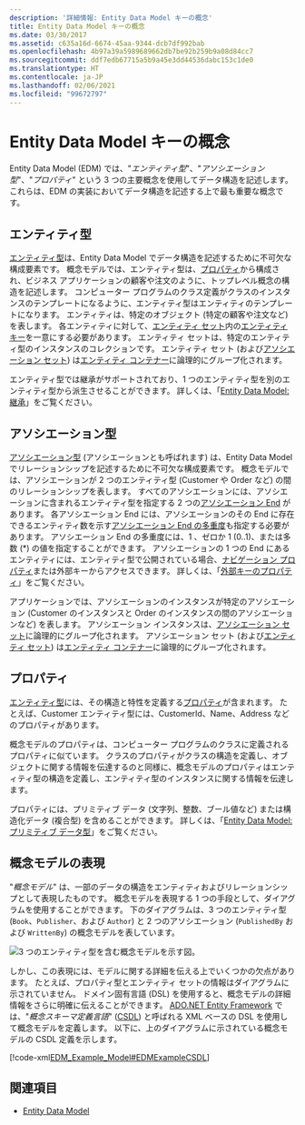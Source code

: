 ```yaml
---
description: '詳細情報: Entity Data Model キーの概念'
title: Entity Data Model キーの概念
ms.date: 03/30/2017
ms.assetid: c635a16d-6674-45aa-9344-dcb7df992bab
ms.openlocfilehash: 4b97a39a5989689662db7be92b259b9a08d84cc7
ms.sourcegitcommit: ddf7edb67715a5b9a45e3dd44536dabc153c1de0
ms.translationtype: HT
ms.contentlocale: ja-JP
ms.lasthandoff: 02/06/2021
ms.locfileid: "99672797"
---
```

# <a name="entity-data-model-key-concepts"></a>Entity Data Model キーの概念

Entity Data Model (EDM) では、"*エンティティ型*"、"*アソシエーション型*"、"*プロパティ*" という 3 つの主要概念を使用してデータ構造を記述します。 これらは、EDM の実装においてデータ構造を記述する上で最も重要な概念です。  
  
## <a name="entity-type"></a>エンティティ型  

 [エンティティ型](entity-type.md)は、Entity Data Model でデータ構造を記述するために不可欠な構成要素です。 概念モデルでは、エンティティ型は、[プロパティ](property.md)から構成され、ビジネス アプリケーションの顧客や注文のように、トップレベル概念の構造を記述します。 コンピューター プログラムのクラス定義がクラスのインスタンスのテンプレートになるように、エンティティ型はエンティティのテンプレートになります。 エンティティは、特定のオブジェクト (特定の顧客や注文など) を表します。 各エンティティに対して、[エンティティ セット](entity-set.md)内の[エンティティ キー](entity-key.md)を一意にする必要があります。  エンティティ セットは、特定のエンティティ型のインスタンスのコレクションです。 エンティティ セット (および[アソシエーション セット](association-set.md)) は[エンティティ コンテナー](entity-container.md)に論理的にグループ化されます。  
  
 エンティティ型では継承がサポートされており、1 つのエンティティ型を別のエンティティ型から派生させることができます。 詳しくは、「[Entity Data Model: 継承](entity-data-model-inheritance.md)」をご覧ください。  
  
## <a name="association-type"></a>アソシエーション型  

 [アソシエーション型](association-type.md) (アソシエーションとも呼ばれます) は、Entity Data Model でリレーションシップを記述するために不可欠な構成要素です。 概念モデルでは、アソシエーションが 2 つのエンティティ型 (Customer や Order など) の間のリレーションシップを表します。 すべてのアソシエーションには、アソシエーションに含まれるエンティティ型を指定する 2 つの[アソシエーション End](association-end.md) があります。 各アソシエーション End には、アソシエーションのその End に存在できるエンティティ数を示す[アソシエーション End の多重度](association-end-multiplicity.md)も指定する必要があります。 アソシエーション End の多重度には、1 、ゼロか 1 (0..1)、または多数 (\*) の値を指定することができます。 アソシエーションの 1 つの End にあるエンティティには、エンティティ型で公開されている場合、[ナビゲーション プロパティ](navigation-property.md)または外部キーからアクセスできます。 詳しくは、「[外部キーのプロパティ](foreign-key-property.md)」をご覧ください。  
  
 アプリケーションでは、アソシエーションのインスタンスが特定のアソシエーション (Customer のインスタンスと Order のインスタンスの間のアソシエーションなど) を表します。 アソシエーション インスタンスは、[アソシエーション セット](association-set.md)に論理的にグループ化されます。 アソシエーション セット (および[エンティティ セット](entity-set.md)) は[エンティティ コンテナー](entity-container.md)に論理的にグループ化されます。  
  
## <a name="property"></a>プロパティ  

 [エンティティ型](entity-type.md)には、その構造と特性を定義する[プロパティ](property.md)が含まれます。 たとえば、Customer エンティティ型には、CustomerId、Name、Address などのプロパティがあります。  
  
 概念モデルのプロパティは、コンピューター プログラムのクラスに定義されるプロパティに似ています。 クラスのプロパティがクラスの構造を定義し、オブジェクトに関する情報を伝達するのと同様に、概念モデルのプロパティはエンティティ型の構造を定義し、エンティティ型のインスタンスに関する情報を伝達します。  
  
 プロパティには、プリミティブ データ (文字列、整数、ブール値など) または構造化データ (複合型) を含めることができます。 詳しくは、「[Entity Data Model: プリミティブ データ型](entity-data-model-primitive-data-types.md)」をご覧ください。  
  
## <a name="representations-of-a-conceptual-model"></a>概念モデルの表現  

 "*概念モデル*" は、一部のデータの構造をエンティティおよびリレーションシップとして表現したものです。 概念モデルを表現する 1 つの手段として、ダイアグラムを使用することができます。 下のダイアグラムは、3 つのエンティティ型 (`Book`、`Publisher`、および `Author`) と 2 つのアソシエーション (`PublishedBy` および `WrittenBy`) の概念モデルを表しています。  
  
 ![3 つのエンティティ型を含む概念モデルを示す図。](./media/entity-data-model-key-concepts/conceptual-model-entity-types-associations.gif)  
  
 しかし、この表現には、モデルに関する詳細を伝える上でいくつかの欠点があります。 たとえば、プロパティ型とエンティティ セットの情報はダイアグラムに示されていません。 ドメイン固有言語 (DSL) を使用すると、概念モデルの詳細情報をさらに明確に伝えることができます。 [ADO.NET Entity Framework](./ef/index.md) では、"*概念スキーマ定義言語*" ([CSDL](/ef/ef6/modeling/designer/advanced/edmx/csdl-spec)) と呼ばれる XML ベースの DSL を使用して概念モデルを定義します。 以下に、上のダイアグラムに示されている概念モデルの CSDL 定義を示します。  
  
 [!code-xml[EDM_Example_Model#EDMExampleCSDL](../../../../samples/snippets/xml/VS_Snippets_Data/edm_example_model/xml/books.edmx#edmexamplecsdl)]  
  
## <a name="see-also"></a>関連項目

- [Entity Data Model](entity-data-model.md)
